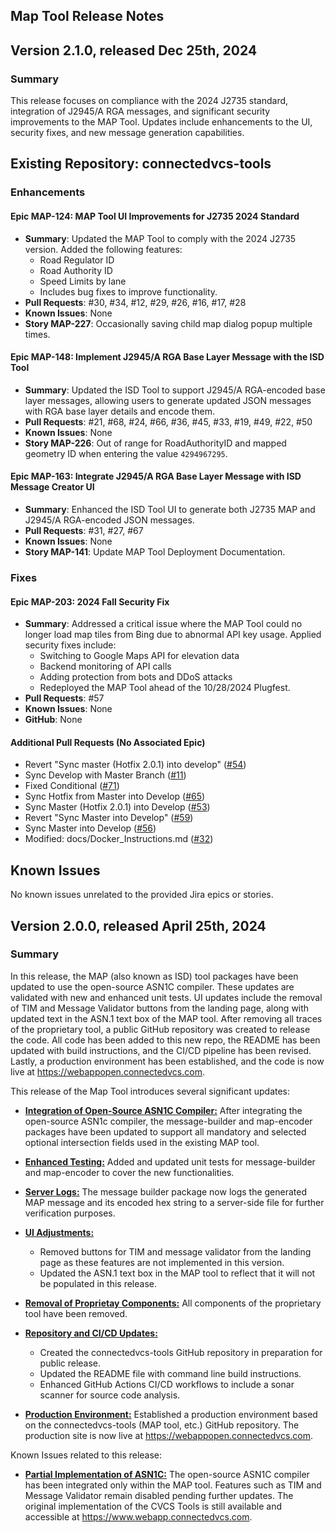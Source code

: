 Map Tool Release Notes
----------------------------

Version 2.1.0, released Dec 25th, 2024
----------------------------------------
### **Summary**
This release focuses on compliance with the 2024 J2735 standard, integration of J2945/A RGA messages, and significant security improvements to the MAP Tool. Updates include enhancements to the UI, security fixes, and new message generation capabilities.

## **Existing Repository: connectedvcs-tools**

### **Enhancements**

#### **Epic MAP-124**: MAP Tool UI Improvements for J2735 2024 Standard
- **Summary**: Updated the MAP Tool to comply with the 2024 J2735 version. Added the following features:
  - Road Regulator ID
  - Road Authority ID
  - Speed Limits by lane  
  - Includes bug fixes to improve functionality.  
- **Pull Requests**: #30, #34, #12, #29, #26, #16, #17, #28  
- **Known Issues**: None  
- **Story MAP-227**: Occasionally saving child map dialog popup multiple times.  

#### **Epic MAP-148**: Implement J2945/A RGA Base Layer Message with the ISD Tool
- **Summary**: Updated the ISD Tool to support J2945/A RGA-encoded base layer messages, allowing users to generate updated JSON messages with RGA base layer details and encode them.  
- **Pull Requests**: #21, #68, #24, #66, #36, #45, #33, #19, #49, #22, #50  
- **Known Issues**: None  
- **Story MAP-226**: Out of range for RoadAuthorityID and mapped geometry ID when entering the value `4294967295`.  

#### **Epic MAP-163**: Integrate J2945/A RGA Base Layer Message with ISD Message Creator UI
- **Summary**: Enhanced the ISD Tool UI to generate both J2735 MAP and J2945/A RGA-encoded JSON messages.  
- **Pull Requests**: #31, #27, #67  
- **Known Issues**: None  
- **Story MAP-141**: Update MAP Tool Deployment Documentation.  

### **Fixes**

#### **Epic MAP-203**: 2024 Fall Security Fix
- **Summary**: Addressed a critical issue where the MAP Tool could no longer load map tiles from Bing due to abnormal API key usage. Applied security fixes include:  
  - Switching to Google Maps API for elevation data  
  - Backend monitoring of API calls  
  - Adding protection from bots and DDoS attacks  
  - Redeployed the MAP Tool ahead of the 10/28/2024 Plugfest.  
- **Pull Requests**: #57  
- **Known Issues**: None  
- **GitHub**: None  

#### **Additional Pull Requests** (No Associated Epic)
- Revert "Sync master (Hotfix 2.0.1) into develop" ([#54](https://github.com/usdot-fhwa-stol/connectedvcs-tools/pull/54))  
- Sync Develop with Master Branch ([#11](https://github.com/usdot-fhwa-stol/connectedvcs-tools/pull/11))  
- Fixed Conditional ([#71](https://github.com/usdot-fhwa-stol/connectedvcs-tools/pull/71))  
- Sync Hotfix from Master into Develop ([#65](https://github.com/usdot-fhwa-stol/connectedvcs-tools/pull/65))  
- Sync Master (Hotfix 2.0.1) into Develop ([#53](https://github.com/usdot-fhwa-stol/connectedvcs-tools/pull/53))  
- Revert "Sync Master into Develop" ([#59](https://github.com/usdot-fhwa-stol/connectedvcs-tools/pull/59))  
- Sync Master into Develop ([#56](https://github.com/usdot-fhwa-stol/connectedvcs-tools/pull/56))  
- Modified: docs/Docker_Instructions.md ([#32](https://github.com/usdot-fhwa-stol/connectedvcs-tools/pull/32))  

## **Known Issues**
No known issues unrelated to the provided Jira epics or stories.


Version 2.0.0, released April 25th, 2024
----------------------------------------

### **Summary**

In this release, the MAP (also known as ISD) tool packages have been updated to use the open-source ASN1C compiler. These updates are validated with new and enhanced unit tests. UI updates include the removal of TIM and Message Validator buttons from the landing page, along with updated text in the ASN.1 text box of the MAP tool. After removing all traces of the proprietary tool, a public GitHub repository was created to release the code. All code has been added to this new repo, the README has been updated with build instructions, and the CI/CD pipeline has been revised. Lastly, a production environment has been established, and the code is now live at https://webappopen.connectedvcs.com. 

This release of the Map Tool introduces several significant updates:

- **<ins> Integration of Open-Source ASN1C Compiler:</ins>** After integrating the open-source ASN1c compiler, the message-builder and map-encoder packages have been updated to support all mandatory and selected optional intersection fields used in the existing MAP tool.

- **<ins> Enhanced Testing:</ins>** Added and updated unit tests for message-builder and map-encoder to cover the new functionalities.

- **<ins> Server Logs:</ins>** The message builder package now logs the generated MAP message and its encoded hex string to a server-side file for further verification purposes.

- **<ins> UI Adjustments:</ins>**
    - Removed buttons for TIM and message validator from the landing page as these features are not implemented in this version.
    - Updated the ASN.1 text box in the MAP tool to reflect that it will not be populated in this release.

- **<ins> Removal of Proprietay Components:</ins>** All components of the proprietary tool have been removed.

- **<ins> Repository and CI/CD Updates:</ins>**
    - Created the connectedvcs-tools GitHub repository in preparation for public release.
    - Updated the README file with command line build instructions.
    - Enhanced GitHub Actions CI/CD workflows to include a sonar scanner for source code analysis.

- **<ins> Production Environment:</ins>** Established a production environment based on the connectedvcs-tools (MAP tool, etc.) GitHub repository. The production site is now live at https://webappopen.connectedvcs.com.

Known Issues related to this release:

- **<ins>Partial Implementation of ASN1C:</ins>** The open-source ASN1C compiler has been integrated only within the  MAP tool. Features such as TIM and Message Validator remain disabled pending further updates. The original implementation of the CVCS Tools is still available and accessible at https://www.webapp.connectedvcs.com.
